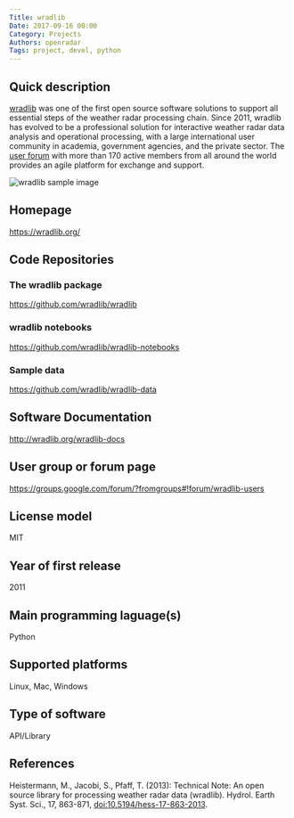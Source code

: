```yaml
---
Title: wradlib
Date: 2017-09-16 00:00
Category: Projects
Authors: openradar
Tags: project, devel, python
---
```


## Quick description

[wradlib](https://wradlib.org/) was one of the first open source software solutions to support all essential steps of the weather radar processing chain. Since 2011, wradlib has evolved to be a professional solution for interactive weather radar data analysis and operational processing, with a large international user community in academia, government agencies, and the private sector. The [user forum](https://groups.google.com/forum/?fromgroups#!forum/wradlib-users) with more than 170 active members from all around the world provides an agile platform for exchange and support.

![wradlib sample image]({filename}../images/wradlib_sample.png)

## Homepage

<https://wradlib.org/>

## Code Repositories

### The wradlib package
<https://github.com/wradlib/wradlib>

### wradlib notebooks
<https://github.com/wradlib/wradlib-notebooks>

### Sample data
<https://github.com/wradlib/wradlib-data>

## Software Documentation

<http://wradlib.org/wradlib-docs>

## User group or forum page
<https://groups.google.com/forum/?fromgroups#!forum/wradlib-users>

## License model
MIT

## Year of first release
2011

## Main programming laguage(s)
Python

## Supported platforms
Linux, Mac, Windows

## Type of software
API/Library

## References
Heistermann, M., Jacobi, S., Pfaff, T. (2013): Technical Note: An open source library for processing weather radar data (wradlib). Hydrol. Earth Syst. Sci., 17, 863-871, [doi:10.5194/hess-17-863-2013](http://dx.doi.org/10.5194/hess-17-863-2013).


